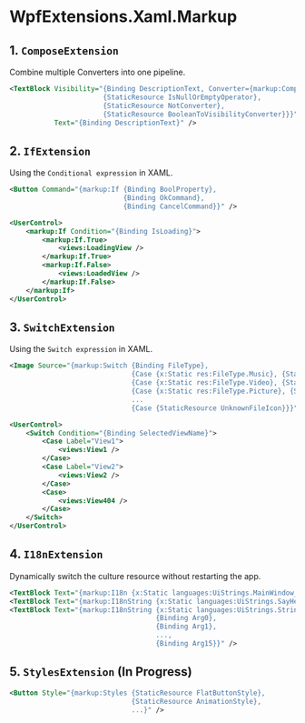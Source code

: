# WpfExtensions.Xaml.Markup

## 1. `ComposeExtension`

Combine multiple Converters into one pipeline.

```xml
<TextBlock Visibility="{Binding DescriptionText, Converter={markup:Compose
                       {StaticResource IsNullOrEmptyOperator},
                       {StaticResource NotConverter},
                       {StaticResource BooleanToVisibilityConverter}}}"
           Text="{Binding DescriptionText}" />
```

## 2. `IfExtension`

Using the `Conditional expression` in XAML.

```xml
<Button Command="{markup:If {Binding BoolProperty},
                            {Binding OkCommand},
                            {Binding CancelCommand}}" />
```

```xml
<UserControl>
    <markup:If Condition="{Binding IsLoading}">
        <markup:If.True>
            <views:LoadingView />
        </markup:If.True>
        <markup:If.False>
            <views:LoadedView />
        </markup:If.False>
    </markup:If>
</UserControl>
```

## 3. `SwitchExtension`

Using the `Switch expression` in XAML.

```xml
<Image Source="{markup:Switch {Binding FileType},
                              {Case {x:Static res:FileType.Music}, {StaticResource MusicIcon}},
                              {Case {x:Static res:FileType.Video}, {StaticResource VideoIcon}},
                              {Case {x:Static res:FileType.Picture}, {StaticResource PictureIcon}},
                              ...
                              {Case {StaticResource UnknownFileIcon}}}" />
```

```xml
<UserControl>
    <Switch Condition="{Binding SelectedViewName}">
        <Case Label="View1">
            <views:View1 />
        </Case>
        <Case Label="View2">
            <views:View2 />
        </Case>
        <Case>
            <views:View404 />
        </Case>
    </Switch>
</UserControl>
```

## 4. `I18nExtension`

Dynamically switch the culture resource without restarting the app.

```xml
<TextBlock Text="{markup:I18n {x:Static languages:UiStrings.MainWindow_Title}}" />
<TextBlock Text="{markup:I18nString {x:Static languages:UiStrings.SayHello}, {Binding Username}}" />
<TextBlock Text="{markup:I18nString {x:Static languages:UiStrings.StringFormat},
                                    {Binding Arg0},
                                    {Binding Arg1},
                                    ...,
                                    {Binding Arg15}}" />
```

## 5. `StylesExtension` (In Progress)

```xml
<Button Style="{markup:Styles {StaticResource FlatButtonStyle},
                              {StaticResource AnimationStyle},
                              ...}" />
```
